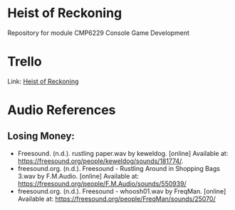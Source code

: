 # Heist of Reckoning

Repository for module CMP6229 Console Game Development

# Trello

Link: [Heist of Reckoning](https://trello.com/b/uKZ0Kifl/kanban-heist-of-reckoning)

# Audio References

## Losing Money:

- Freesound. (n.d.). rustling paper.wav by keweldog. [online] Available at: https://freesound.org/people/keweldog/sounds/181774/.
- freesound.org. (n.d.). Freesound - Rustling Around in Shopping Bags 3.wav by F.M.Audio. [online] Available at: https://freesound.org/people/F.M.Audio/sounds/550939/
- freesound.org. (n.d.). Freesound - whoosh01.wav by FreqMan. [online] Available at: https://freesound.org/people/FreqMan/sounds/25070/

‌
